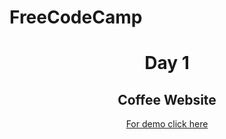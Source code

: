 # FreeCodeCamp
<h1 align="center">Day 1</h1>
<h2 align="center">Coffee Website</h2>
<p align="center"><a href="https://jade-faloodeh-561237.netlify.app/">For demo click here</a></p>
